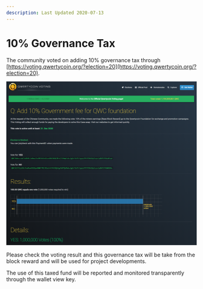 ```yaml
---
description: Last Updated 2020-07-13
---
```


# 10% Governance Tax

The community voted on adding 10% governance tax through [https://voting.qwertycoin.org/?election=20](https://voting.qwertycoin.org/?election=20).

![Click to enlarge the image](../.gitbook/assets/governance-voting.png)

Please check the voting result and this governance tax will be take from the block reward and will be used for project developments.

The use of this taxed fund will be reported and monitored transparently through the wallet view key.

